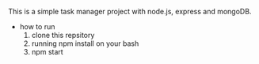This is a simple task manager project with node.js, express and mongoDB.
- how to run
  1. clone this repsitory
  2. running npm install on your bash
  3. npm start
